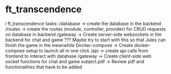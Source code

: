 # ft_transcendence
i
ft_transcendence tasks:
/database -> create the database in the backend
/routes -> create the routes (module, controller, provider) for CRUD requests on database in backend
/gateway -> Create server-side websockets in the backend for chat and game ??? Maybe try to start with this so that Jules can finish the game in the meanwhile
Docker-compose -> Create docker-compose setup to launch all in one click
/api -> create api calls from frontend to interact with database
/gateway -> Create client-side web socket functions for chat and game
subject.pdf -> Review pdf and functionalities that have to be added
